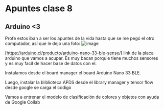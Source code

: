 # Apuntes clase 8 
## Arduino <3

Profe estos iban a ser los apuntes de la vida hasta que se me pegó el otro computador, así que le dejo una foto: 
![image](https://github.com/kquita/audiv027-2023-2/assets/90356056/2e65e055-261c-4240-a7d3-79a1a2c5af67)

[https://arduino.cl/producto/arduino-nano-33-ble-sense/] link de la placa arduino que vamos a acupar. 
Es muy bacan porquie tiene muchos sensores y es muy facil de hacer base de datos con el. 

Instalamos desde el board manager el board Arduino Nano 33 BLE. 

Luego, instalar la bliblioteca APDS desde el library manager y tensor flow desde google se carga el codigo

Vamos a entrenar el modelo de clasificación de colores y objetos con ayuda de Google Collab 


